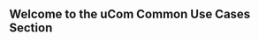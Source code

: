 ## Welcome to the uCom Common Use Cases Section 

<!-- type: row -->

<!-- type: card
title: <div style="text-align:center;width:100%;height:25%"><img src="https://raw.githubusercontent.com/Fiserv/universal-commerce/develop/assets/images/Picture1.png" alt="Customer Service" title="Customer Service" style="width:auto; height:60px"> <h3 style="text-align:center"></div>How to Create, Read, Update, and Delete a Customer Profile</h3>
description: 
link: ../recipes/?path=recipes/customerRegistration.md
-->

<!-- type: card
title: <div style="text-align:center;width:100%;height:25%"><img src="https://raw.githubusercontent.com/Fiserv/universal-commerce/f946a413c920caa34ae2b2aabf8fd04d7bcdbeea/assets/images/Picture2.png" alt="Guest Checkout" title="Guest Checkout" style="width:auto; height:60px"> </div> <h3 style="text-align:center"> How to Make a Guest Checkout </h3>
description: 
link: ../recipes/?path=recipes/guest_checkout.md
-->

<!-- type: card
title: <div style="text-align:center;width:100%;height:25%"><img src="https://github.com/Fiserv/universal-commerce/blob/develop/assets/images/Picture4.png?raw=true" alt="Vault a Credit Card" title="Vault a Credit Card" style="width:auto; height:60px"> </div> <h3 style="text-align:center"> How to Vault a Credit Card or Gift Card  </h3> 
description: 
link: ../recipes/?path=recipes/vault_credit_card_gift_card.md
-->
<!-- type: row-end -->

<!-- type: row -->
<!-- type: card
title: <div style="text-align:center;width:100%;height:25%"><img src="https://github.com/Fiserv/universal-commerce/blob/develop/assets/images/Picture16.png?raw=true" alt="Duplicate Transaction " title="Duplicate Transaction" style="width:auto; height:60px"></div> <h3 style="text-align:center">  How to Avoid a Duplicate Transaction </h3>
description: 
link: ../recipes/?path=recipes/duplicate_transactions.md
-->

<!-- type: card
title: <div style="text-align:center;width:100%;height:25%"><img src="https://raw.githubusercontent.com/Fiserv/universal-commerce/94a71289848258b488fbd8b79e4ea9605ba656e5/assets/images/paypal-svgrepo-com.svg" alt="Paypal or Venmo" title="Paypal or Venmo" style="width:auto; height:60px"></div>  <h3 style="text-align:center">  How to Make a Payment with Paypal or Venmo </h3>
description: 
link: ../recipes/?path=recipes/Paypal_Venmo_guide.md
-->

<!-- type: card
title: <div style="text-align:center;width:100%;height:25%"><img src="https://github.com/Fiserv/universal-commerce/blob/develop/assets/images/Picture17.png?raw=true" alt="Split Payment" title="Split Payment" style="width:auto; height:60px"></div> <h3 style="text-align:center">  How to Make a Split Payment  </h3>
description:
link: ../recipes/?path=recipes/Split_Tender_Payment.md
-->
<!-- type: row-end -->

<!-- type: row -->
<!-- type: card
title: <div style="text-align:center;width:100%;height:25%"><img src="https://github.com/Fiserv/universal-commerce/blob/develop/assets/images/Picture18.png?raw=true" alt="Refunds" title="Refunds" style="width:auto; height:60px"></div> <h3 style="text-align:center">How to Issue a Refund</h3>
description: 
link: ../recipes/?path=recipes/refunds.md
-->

<!-- type: card
title: <div style="text-align:center;width:100%;height:25%"><img src="https://github.com/Fiserv/universal-commerce/blob/develop/assets/images/Picture19.png?raw=true" alt="Inapp Payment" title="Inapp Payment" style="width:auto; height:60px"></div><h3 style="text-align:center">How to Make a InApp Payment</h3>
description: 
link: ../recipes/?path=recipes/InApp_Payments.md
-->

<!-- type: row-end -->